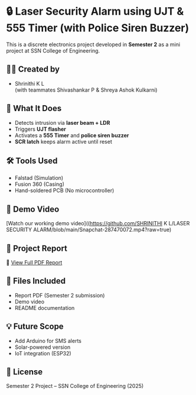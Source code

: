 # 🔒 Laser Security Alarm using UJT & 555 Timer (with Police Siren Buzzer)

This is a discrete electronics project developed in **Semester 2** as a mini project at SSN College of Engineering.

## 👩‍💻 Created by
- Shrinithi K L  
(with teammates Shivashankar P & Shreya Ashok Kulkarni)

## 🧠 What It Does
- Detects intrusion via **laser beam + LDR**
- Triggers **UJT flasher**
- Activates a **555 Timer** and **police siren buzzer**
- **SCR latch** keeps alarm active until reset

## 🛠 Tools Used
- Falstad (Simulation)
- Fusion 360 (Casing)
- Hand-soldered PCB (No microcontroller)

## 🎥 Demo Video
[Watch our working demo video]((https://github.com/SHRINITHI K L/LASER SECURITY ALARM/blob/main/Snapchat-287470072.mp4?raw=true)

## 📄 Project Report
📎 [View Full PDF Report](https://drive.google.com/file/d/13TWI7VMLKbAiV_5QRt-b4MF4SJHu5l09/view?usp=drivesdk)

## 📁 Files Included
- Report PDF (Semester 2 submission)
- Demo video
- README documentation

## 💡 Future Scope
- Add Arduino for SMS alerts
- Solar-powered version
- IoT integration (ESP32)

## 📜 License
Semester 2 Project – SSN College of Engineering (2025)
